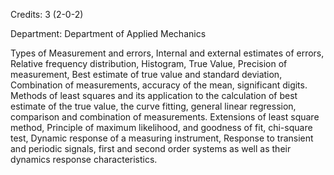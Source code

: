 Credits: 3 (2-0-2)

Department: Department of Applied Mechanics

Types of Measurement and errors, Internal and external estimates of errors, Relative frequency distribution, Histogram, True Value, Precision of measurement, Best estimate of true value and standard deviation, Combination of measurements, accuracy of the mean, significant digits. Methods of least squares and its application to the calculation of best estimate of the true value, the curve fitting, general linear regression, comparison and combination of measurements. Extensions of least square method, Principle of maximum likelihood, and goodness of fit, chi-square test, Dynamic response of a measuring instrument, Response to transient and periodic signals, first and second order systems as well as their dynamics response characteristics.